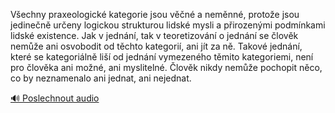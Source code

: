 
Všechny praxeologické kategorie jsou věčné a neměnné, protože jsou jedinečně určeny logickou strukturou lidské mysli a přirozenými podmínkami lidské existence. Jak v jednání, tak v teoretizování o jednání se člověk nemůže ani osvobodit od těchto kategorií, ani jít za ně. Takové jednání, které se kategoriálně liší od jednání vymezeného těmito kategoriemi, není pro člověka ani možné, ani myslitelné. Člověk nikdy nemůže pochopit něco, co by neznamenalo ani jednat, ani nejednat.

[🔊 Poslechnout audio](/data/7-paragraphs/audio/chapter_42/para_002-Vechny-praxeologick-kategorie-jsou-vn-a-nemn.mp3)

